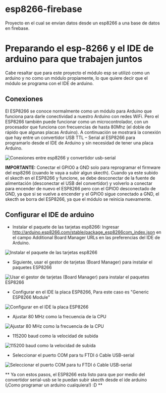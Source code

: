 esp8266-firebase
==================
Proyecto en el cual se envian datos desde un esp8266 a una base de datos en firebase.

Preparando el esp-8266 y el IDE de arduino para que trabajen juntos
==================
Cabe resaltar que para este proyecto el módulo esp se utilizó como un arduino y no como un módulo propiamente, lo que quiere decir que el módulo se programa con el IDE de arduino.

## Conexiones

El ESP8266 se conoce normalmente como un módulo para Arduino que funciona para darle conectividad a nuestro Arduino con redes WiFi. Pero el ESP8266 también puede funcionar como un microcontrolador, con un procesador que funciona con frecuencias de hasta 80Mhz (el doble de rápido que algunas placas Arduino). A continuación se mostrará la conexión que hay entre un convertidor USB TTL – Serial al ESP8266 para programarlo desde el IDE de Arduino y sin necesidad de tener una placa Arduino.

![Conexiones entre esp8266 y convertidor usb-serial](https://bytebucket.org/orejuelajd/elias-expin-repo/raw/b524d8c7ea74f82a9a610fa33f948fce2b7015cb/sistema-movimiento/programacion-esp8266/archivos/01.png?token=426da4092c0d405e7dee06271315748fa68b6d6c)

**IMPORTANTE:** Conectar el GPIO0 a GND solo para reprogramar el firmware del esp8266 (cuando le vaya a subir algun skecth). Cuando ya este subido el skecth en el ESP8266 y funcione, se debe desconectar de la fuente de alimentación (desconectar el USB del convertidor) y volverlo a conectar para encender de nuevo el ESP8266 pero con el GPIO0 desconectado de GND, ya que si se vuelve a encender y el GPIO0 sigue conectado a GND, el skecth se borra del ESP8266, ya que el módulo se reinicia nuevamente.

## Configurar el IDE de arduino

* Instalar el paquete de las tarjetas esp8266: Ingresar http://arduino.esp8266.com/stable/package_esp8266com_index.json en el campo Additional Board Manager URLs en las preferencias del IDE de Arduino.

![Instalar el paquete de las tarjetas esp8266](https://bytebucket.org/orejuelajd/elias-expin-repo/raw/b524d8c7ea74f82a9a610fa33f948fce2b7015cb/sistema-movimiento/programacion-esp8266/archivos/02.png?token=90c5c6f86968830da935db4a210fc8c8f40b5917)

* Siguiente, usar el gestor de tarjetas (Board Manager) para instalar el paquetes ESP8266

![Usar el gestor de tarjetas (Board Manager) para instalar el paquetes ESP8266](https://bytebucket.org/orejuelajd/elias-expin-repo/raw/b524d8c7ea74f82a9a610fa33f948fce2b7015cb/sistema-movimiento/programacion-esp8266/archivos/03.png?token=74db49a8661e140edd83d53499eb96ff80aed318)

* Configurar en el IDE la placa ESP8266, Para este caso es "Generic ESP8266 Module"

![Configurar en el IDE la placa ESP8266](https://bytebucket.org/orejuelajd/elias-expin-repo/raw/b524d8c7ea74f82a9a610fa33f948fce2b7015cb/sistema-movimiento/programacion-esp8266/archivos/04.png?token=a1f28a7f608f0d8847f09a175cc4bad3bed5fca9)

* Ajustar 80 MHz como la frecuencia de la CPU

![Ajustar 80 MHz como la frecuencia de la CPU](https://bytebucket.org/orejuelajd/elias-expin-repo/raw/b524d8c7ea74f82a9a610fa33f948fce2b7015cb/sistema-movimiento/programacion-esp8266/archivos/05.png?token=17af2577a9ffc160fed836fb20db3d24472cadc0)

* 115200 baud como la velocidad de subida

![115200 baud como la velocidad de subida](https://bytebucket.org/orejuelajd/elias-expin-repo/raw/b524d8c7ea74f82a9a610fa33f948fce2b7015cb/sistema-movimiento/programacion-esp8266/archivos/06.png?token=c83482dd524ae0bf6561b3fa2dfcb5b440f29106)

* Seleccionar el puerto COM para tu FTDI ó Cable USB-serial

![Seleccionar el puerto COM para tu FTDI ó Cable USB-serial](https://bytebucket.org/orejuelajd/elias-expin-repo/raw/b524d8c7ea74f82a9a610fa33f948fce2b7015cb/sistema-movimiento/programacion-esp8266/archivos/07.png?token=175f2562de60356d46b49b9c68347ee478b3266b)

** Ya con estos pasos, el ESP8266 esta listo para que por medio del convertidor serial-usb se le puedan subir skecth desde el ide arduino (¡Como programar un arduino cualquiera!) :D **

